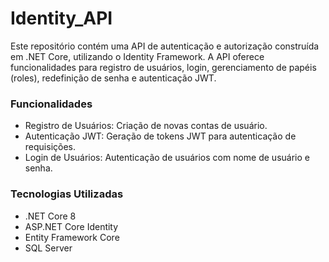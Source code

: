 ﻿# Identity_API
 
Este repositório contém uma API de autenticação e autorização construída em .NET Core, utilizando o Identity Framework. A API oferece funcionalidades para registro de usuários, login, gerenciamento de papéis (roles), redefinição de senha e autenticação JWT.

### Funcionalidades
- Registro de Usuários: Criação de novas contas de usuário.
- Autenticação JWT: Geração de tokens JWT para autenticação de requisições.
- Login de Usuários: Autenticação de usuários com nome de usuário e senha.

### Tecnologias Utilizadas
- .NET Core 8
- ASP.NET Core Identity
- Entity Framework Core
- SQL Server
